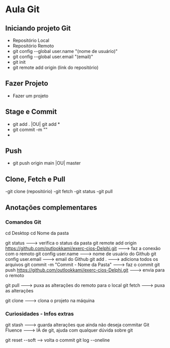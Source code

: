 # Aula Git

## Iniciando projeto Git
- Repositório Local
- Repositório Remoto
- git config --global user.name "(nome de usuário)"
- git config --global user.email "(email)"
- git init
- git remote add origin (link do repositório)

## Fazer Projeto
- Fazer um projeto

## Stage e Commit
- git add . |OU| git add *
- git commit -m ""
- 
## Push
- git push origin main |OU| master

## Clone, Fetch e Pull
-git clone (repositório)
-git fetch 
-git status 
-git pull



## Anotações complementares
### Comandos Git

cd Desktop
cd Nome da pasta                                               


git status                                                                       ---> verifica o status da pasta
git remote add origin https://github.com/outlookkami/exerc-cios-Delphi.git       ---> faz a conexão com o remoto
git config user.name                                                             ---> nome de usuário do Github
git config user.email                                                            ---> email do Github
git add .                                                                        ---> adiciona todos os arquivos
git commit -m "Commit - Nome da Pasta"                                           ---> faz o commit
git push https://github.com/outlookkami/exerc-cios-Delphi.git                    ---> envia para o remoto


git pull                                                                         ---> puxa as alterações do remoto para o local
git fetch                                                                        ---> puxa as alterações

git clone                                                                        ---> clona o projeto na máquina

### Curiosidades - Infos extras

git stash                                                                        ---> guarda alterações que ainda não deseja commitar
Git Fluence ---> IA de git, ajuda com qualquer dúvida sobre git

git reset --soft                               --> volta o commit
git log --oneline

